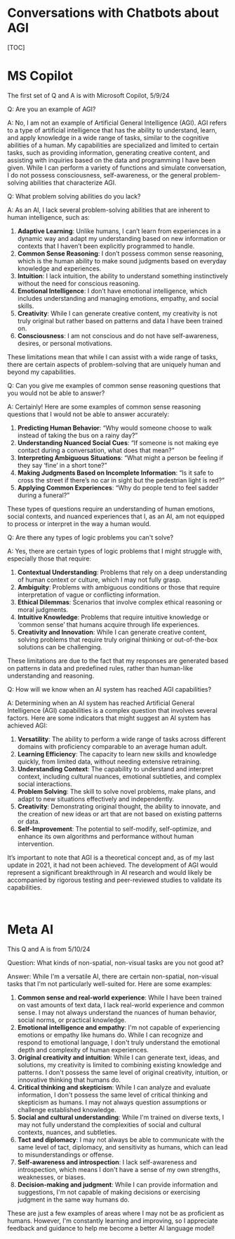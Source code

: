 <h1>Conversations with Chatbots about AGI</h1>

[TOC]

# MS Copilot

The first set of Q and A is with Microsoft Copilot, 5/9/24

Q: Are you an example of AGI?

A: No, I am not an example of Artificial General Intelligence (AGI). AGI refers to a type of artificial intelligence that has the ability to understand, learn, and apply knowledge in a wide range of tasks, similar to the cognitive abilities of a human. My capabilities are specialized and limited to certain tasks, such as providing information, generating creative content, and assisting with inquiries based on the data and programming I have been given. While I can perform a variety of functions and simulate conversation, I do not possess consciousness, self-awareness, or the general problem-solving abilities that characterize AGI.

Q: What problem solving abilities do you lack?

A: As an AI, I lack several problem-solving abilities that are inherent to human intelligence, such as:

1. **Adaptive Learning**: Unlike humans, I can’t learn from experiences in a dynamic way and adapt my understanding based on new information or contexts that I haven’t been explicitly programmed to handle.
2. **Common Sense Reasoning**: I don’t possess common sense reasoning, which is the human ability to make sound judgments based on everyday knowledge and experiences.
3. **Intuition**: I lack intuition, the ability to understand something instinctively without the need for conscious reasoning.
4. **Emotional Intelligence**: I don’t have emotional intelligence, which includes understanding and managing emotions, empathy, and social skills.
5. **Creativity**: While I can generate creative content, my creativity is not truly original but rather based on patterns and data I have been trained on.
6. **Consciousness**: I am not conscious and do not have self-awareness, desires, or personal motivations.

These limitations mean that while I can assist with a wide range of tasks, there are certain aspects of problem-solving that are uniquely human and beyond my capabilities.



Q: Can you give me examples of common sense reasoning questions that you would not be able to answer?

A: Certainly! Here are some examples of common sense reasoning questions that I would not be able to answer accurately:

1. **Predicting Human Behavior**: “Why would someone choose to walk instead of taking the bus on a rainy day?”
2. **Understanding Nuanced Social Cues**: “If someone is not making eye contact during a conversation, what does that mean?”
3. **Interpreting Ambiguous Situations**: “What might a person be feeling if they say ‘fine’ in a short tone?”
4. **Making Judgments Based on Incomplete Information**: “Is it safe to cross the street if there’s no car in sight but the pedestrian light is red?”
5. **Applying Common Experiences**: “Why do people tend to feel sadder during a funeral?”

These types of questions require an understanding of human emotions, social contexts, and nuanced experiences that I, as an AI, am not equipped to process or interpret in the way a human would.

Q: Are there any  types of logic problems you can't solve?

A: Yes, there are certain types of logic problems that I might struggle with, especially those that require:

1. **Contextual Understanding**: Problems that rely on a deep understanding of human context or culture, which I may not fully grasp.
2. **Ambiguity**: Problems with ambiguous conditions or those that require interpretation of vague or conflicting information.
3. **Ethical Dilemmas**: Scenarios that involve complex ethical reasoning or moral judgments.
4. **Intuitive Knowledge**: Problems that require intuitive knowledge or ‘common sense’ that humans acquire through life experiences.
5. **Creativity and Innovation**: While I can generate creative content, solving problems that require truly original thinking or out-of-the-box solutions can be challenging.

These limitations are due to the fact that my responses are generated based on patterns in data and predefined rules, rather than human-like understanding and reasoning.

Q: How will we know when an AI system has reached AGI capabilities?

A: Determining when an AI system has reached Artificial General Intelligence (AGI) capabilities is a complex question that involves several factors. Here are some indicators that might suggest an AI system has achieved AGI:

1. **Versatility**: The ability to perform a wide range of tasks across different domains with proficiency comparable to an average human adult.
2. **Learning Efficiency**: The capacity to learn new skills and knowledge quickly, from limited data, without needing extensive retraining.
3. **Understanding Context**: The capability to understand and interpret context, including cultural nuances, emotional subtleties, and complex social interactions.
4. **Problem Solving**: The skill to solve novel problems, make plans, and adapt to new situations effectively and independently.
5. **Creativity**: Demonstrating original thought, the ability to innovate, and the creation of new ideas or art that are not based on existing patterns or data.
6. **Self-Improvement**: The potential to self-modify, self-optimize, and enhance its own algorithms and performance without human intervention.

It’s important to note that AGI is a theoretical concept and, as of my last update in 2021, it had not been achieved. The development of AGI would represent a significant breakthrough in AI research and would likely be accompanied by rigorous testing and peer-reviewed studies to validate its capabilities.

​              

# Meta AI

This Q and A is from 5/10/24

Question: What kinds of non-spatial, non-visual tasks are you not good at?

Answer: While I'm a versatile AI, there are certain non-spatial, non-visual tasks that I'm not particularly well-suited for. Here are some examples:

1. **Common sense and real-world experience**: While I have been trained on vast amounts of text data, I lack real-world experience and common sense. I may not always understand the nuances of human behavior, social norms, or practical knowledge.
2. **Emotional intelligence and empathy**: I'm not capable of experiencing emotions or empathy like humans do. While I can recognize and respond to emotional language, I don't truly understand the emotional depth and complexity of human experiences.
3. **Original creativity and intuition**: While I can generate text, ideas, and solutions, my creativity is limited to combining existing knowledge and patterns. I don't possess the same level of original creativity, intuition, or innovative thinking that humans do.
4. **Critical thinking and skepticism**: While I can analyze and evaluate information, I don't possess the same level of critical thinking and skepticism as humans. I may not always question assumptions or challenge established knowledge.
5. **Social and cultural understanding**: While I'm trained on diverse texts, I may not fully understand the complexities of social and cultural contexts, nuances, and subtleties.
6. **Tact and diplomacy**: I may not always be able to communicate with the same level of tact, diplomacy, and sensitivity as humans, which can lead to misunderstandings or offense.
7. **Self-awareness and introspection**: I lack self-awareness and introspection, which means I don't have a sense of my own strengths, weaknesses, or biases.
8. **Decision-making and judgment**: While I can provide information and suggestions, I'm not capable of making decisions or exercising judgment in the same way humans do.

These are just a few examples of areas where I may not be as proficient as humans. However, I'm constantly learning and improving, so I appreciate feedback and guidance to help me become a better AI language model!